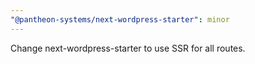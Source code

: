 ```yaml
---
"@pantheon-systems/next-wordpress-starter": minor
---
```


Change next-wordpress-starter to use SSR for all routes.
